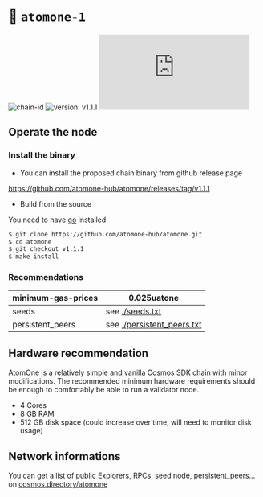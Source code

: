 # 🔗 `atomone-1`

![chain-id](https://img.shields.io/badge/chain%20id-atomone--1-blue?style=for-the-badge)
![version: v1.1.1](https://img.shields.io/badge/version-v1.1.1-green?style=for-the-badge)
![genesis.json](https://atomone.fra1.digitaloceanspaces.com/genesis.json)

## Operate the node

### Install the binary

- You can install the proposed chain binary from github release page

https://github.com/atomone-hub/atomone/releases/tag/v1.1.1

- Build from the source

You need to have [go](https://go.dev/doc/install) installed

```sh
$ git clone https://github.com/atomone-hub/atomone.git
$ cd atomone
$ git checkout v1.1.1
$ make install
```

### Recommendations

| minimum-gas-prices | 0.025uatone                                          |
|--------------------|------------------------------------------------------|
| seeds              | see [./seeds.txt](./seeds.txt)                       |
| persistent_peers   | see [./persistent_peers.txt](./persistent_peers.txt) |


## Hardware recommendation

AtomOne is a relatively simple and vanilla Cosmos SDK chain with minor modifications. The recommended minimum hardware requirements should be enough to comfortably be able to run a validator node.

- 4 Cores
- 8 GB RAM
- 512 GB disk space (could increase over time, will need to monitor disk usage)


## Network informations

You can get a list of public Explorers, RPCs, seed node, persistent_peers... on [cosmos.directory/atomone](https://cosmos.directory/atomone)
